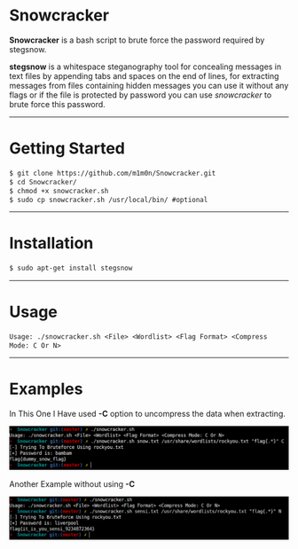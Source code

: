 # Snowcracker
**Snowcracker** is a bash script to brute force the password required by stegsnow.

**stegsnow** is a whitespace steganography tool for concealing messages in text files by appending tabs and spaces on the end of lines, for extracting messages from files containing hidden messages you can use it without any flags or if the file is protected by password you can use _snowcracker_ to brute force this password.

---

# Getting Started
```
$ git clone https://github.com/m1m0n/Snowcracker.git
$ cd Snowcracker/
$ chmod +x snowcracker.sh   
$ sudo cp snowcracker.sh /usr/local/bin/ #optional
```

---

# Installation
```bash
$ sudo apt-get install stegsnow
```

---

# Usage
```
Usage: ./snowcracker.sh <File> <Wordlist> <Flag Format> <Compress Mode: C Or N>
```

---

# Examples
In This One I Have used **-C** option to uncompress the data when extracting.

![Example1](./ex1.png)


Another Example without using **-C**

![Example2](./ex2.png)

